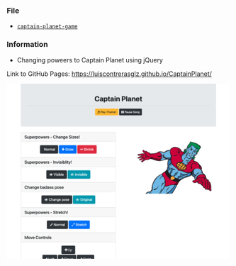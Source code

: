 ### File

- [`captain-planet-game`](Unsolved/captain-planet-game.html)

### Information

- Changing poweers to Captain Planet using jQuery

Link to GitHub Pages: https://luiscontrerasglz.github.io/CaptainPlanet/

![Screenshot Index](./assets/Captura.png)
